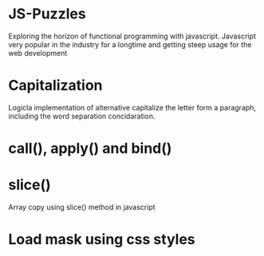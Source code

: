 # JS-Puzzles
Exploring the horizon of functional programming with javascript. Javascript very popular in the industry for a longtime and getting steep usage for the web development

# Capitalization
Logicla implementation of alternative capitalize the letter form a paragraph, including the word separation concidaration.
# call(), apply() and bind()

# slice() 
Array copy using slice() method in javascript

# Load mask using css styles
